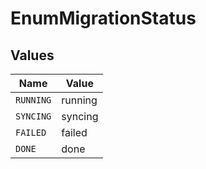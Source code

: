 # EnumMigrationStatus


## Values

| Name      | Value     |
| --------- | --------- |
| `RUNNING` | running   |
| `SYNCING` | syncing   |
| `FAILED`  | failed    |
| `DONE`    | done      |